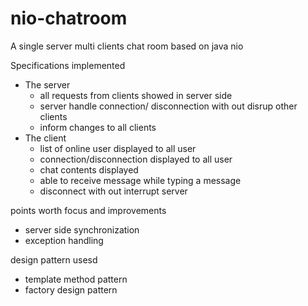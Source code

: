 # nio-chatroom
A single server multi clients chat room based on java nio

 Specifications implemented
 * The server
    * all requests from clients showed in server side
    * server handle connection/ disconnection with out disrup other clients
    * inform changes to all clients
 * The client
    * list of online user displayed to all user
    * connection/disconnection displayed to all user
    * chat contents displayed
    * able to receive message while typing a message
    * disconnect with out interrupt server
 
 
 points worth focus and improvements
 *  server side synchronization
 *  exception handling
 
 
 design pattern usesd
 * template method pattern
 * factory design pattern